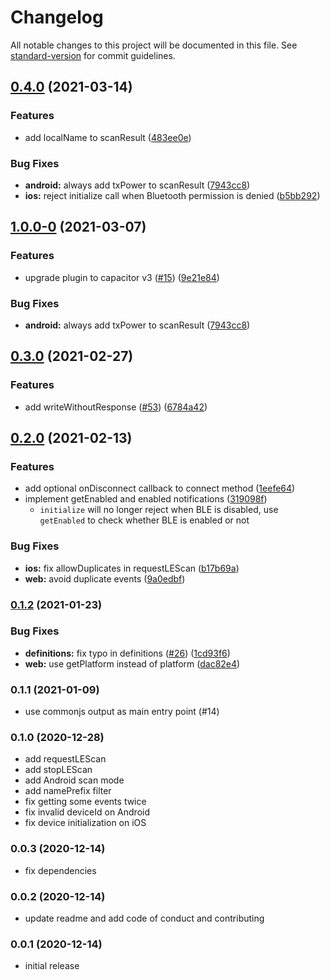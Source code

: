 # Changelog

All notable changes to this project will be documented in this file. See [standard-version](https://github.com/conventional-changelog/standard-version) for commit guidelines.

## [0.4.0](https://github.com/capacitor-community/bluetooth-le/compare/v0.3.0...v0.4.0) (2021-03-14)


### Features

* add localName to scanResult ([483ee0e](https://github.com/capacitor-community/bluetooth-le/commit/483ee0e9ad5edd0c7f36f40662af5b8262030c80))


### Bug Fixes

* **android:** always add txPower to scanResult ([7943cc8](https://github.com/capacitor-community/bluetooth-le/commit/7943cc8f4f877edcdf31d63cab1250490cad7542))
* **ios:** reject initialize call when Bluetooth permission is denied ([b5bb292](https://github.com/capacitor-community/bluetooth-le/commit/b5bb2927ee77182b7605fe7e19c533d4e53dd4de))

## [1.0.0-0](https://github.com/capacitor-community/bluetooth-le/compare/v0.3.0...v1.0.0-0) (2021-03-07)


### Features

* upgrade plugin to capacitor v3 ([#15](https://github.com/capacitor-community/bluetooth-le/issues/15)) ([9e21e84](https://github.com/capacitor-community/bluetooth-le/commit/9e21e843f96619b8b8ccfb5de89ae8dc1eca1fb0))


### Bug Fixes

* **android:** always add txPower to scanResult ([7943cc8](https://github.com/capacitor-community/bluetooth-le/commit/7943cc8f4f877edcdf31d63cab1250490cad7542))

## [0.3.0](https://github.com/capacitor-community/bluetooth-le/compare/v0.2.0...v0.3.0) (2021-02-27)


### Features

* add writeWithoutResponse ([#53](https://github.com/capacitor-community/bluetooth-le/issues/53)) ([6784a42](https://github.com/capacitor-community/bluetooth-le/commit/6784a42029db753a3d90dbc7d5602b9525b78e02))

## [0.2.0](https://github.com/capacitor-community/bluetooth-le/compare/v0.1.2...v0.2.0) (2021-02-13)


### Features

* add optional onDisconnect callback to connect method ([1eefe64](https://github.com/capacitor-community/bluetooth-le/commit/1eefe64512020ce133e3bda927a5c0249c9cd001))
* implement getEnabled and enabled notifications ([319098f](https://github.com/capacitor-community/bluetooth-le/commit/319098fc17afc047485f075b705c4946ed5c5052))
  * `initialize` will no longer reject when BLE is disabled, use `getEnabled` to check whether BLE is enabled or not


### Bug Fixes

* **ios:** fix allowDuplicates in requestLEScan ([b17b69a](https://github.com/capacitor-community/bluetooth-le/commit/b17b69a9913ec921707ad1d1a4a55b0f87c443fd))
* **web:** avoid duplicate events ([9a0edbf](https://github.com/capacitor-community/bluetooth-le/commit/9a0edbfac39892b4075596d22398533eebf70b39))

### [0.1.2](https://github.com/capacitor-community/bluetooth-le/compare/v0.1.1...v0.1.2) (2021-01-23)


### Bug Fixes

* **definitions:** fix typo in definitions ([#26](https://github.com/capacitor-community/bluetooth-le/issues/26)) ([1cd93f6](https://github.com/capacitor-community/bluetooth-le/commit/1cd93f6fcf1d0e38eb40c71b61fb6b4670939695))
* **web:** use getPlatform instead of platform ([dac82e4](https://github.com/capacitor-community/bluetooth-le/commit/dac82e4fa56f2d1c96a8d2f5d3830def5d037b08))

### 0.1.1 (2021-01-09)

- use commonjs output as main entry point (#14)

### 0.1.0 (2020-12-28)

- add requestLEScan
- add stopLEScan
- add Android scan mode
- add namePrefix filter
- fix getting some events twice
- fix invalid deviceId on Android
- fix device initialization on iOS

### 0.0.3 (2020-12-14)

- fix dependencies

### 0.0.2 (2020-12-14)

- update readme and add code of conduct and contributing

### 0.0.1 (2020-12-14)

- initial release
